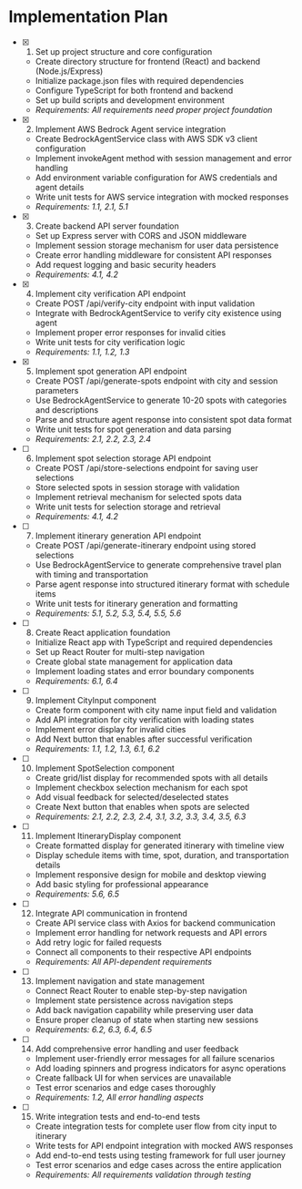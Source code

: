 # Implementation Plan

- [x] 1. Set up project structure and core configuration
  - Create directory structure for frontend (React) and backend (Node.js/Express)
  - Initialize package.json files with required dependencies
  - Configure TypeScript for both frontend and backend
  - Set up build scripts and development environment
  - _Requirements: All requirements need proper project foundation_

- [x] 2. Implement AWS Bedrock Agent service integration
  - Create BedrockAgentService class with AWS SDK v3 client configuration
  - Implement invokeAgent method with session management and error handling
  - Add environment variable configuration for AWS credentials and agent details
  - Write unit tests for AWS service integration with mocked responses
  - _Requirements: 1.1, 2.1, 5.1_

- [x] 3. Create backend API server foundation
  - Set up Express server with CORS and JSON middleware
  - Implement session storage mechanism for user data persistence
  - Create error handling middleware for consistent API responses
  - Add request logging and basic security headers
  - _Requirements: 4.1, 4.2_

- [x] 4. Implement city verification API endpoint
  - Create POST /api/verify-city endpoint with input validation
  - Integrate with BedrockAgentService to verify city existence using agent
  - Implement proper error responses for invalid cities
  - Write unit tests for city verification logic
  - _Requirements: 1.1, 1.2, 1.3_

- [x] 5. Implement spot generation API endpoint
  - Create POST /api/generate-spots endpoint with city and session parameters
  - Use BedrockAgentService to generate 10-20 spots with categories and descriptions
  - Parse and structure agent response into consistent spot data format
  - Write unit tests for spot generation and data parsing
  - _Requirements: 2.1, 2.2, 2.3, 2.4_

- [ ] 6. Implement spot selection storage API endpoint
  - Create POST /api/store-selections endpoint for saving user selections
  - Store selected spots in session storage with validation
  - Implement retrieval mechanism for selected spots data
  - Write unit tests for selection storage and retrieval
  - _Requirements: 4.1, 4.2_

- [ ] 7. Implement itinerary generation API endpoint
  - Create POST /api/generate-itinerary endpoint using stored selections
  - Use BedrockAgentService to generate comprehensive travel plan with timing and transportation
  - Parse agent response into structured itinerary format with schedule items
  - Write unit tests for itinerary generation and formatting
  - _Requirements: 5.1, 5.2, 5.3, 5.4, 5.5, 5.6_

- [ ] 8. Create React application foundation
  - Initialize React app with TypeScript and required dependencies
  - Set up React Router for multi-step navigation
  - Create global state management for application data
  - Implement loading states and error boundary components
  - _Requirements: 6.1, 6.4_

- [ ] 9. Implement CityInput component
  - Create form component with city name input field and validation
  - Add API integration for city verification with loading states
  - Implement error display for invalid cities
  - Add Next button that enables after successful verification
  - _Requirements: 1.1, 1.2, 1.3, 6.1, 6.2_

- [ ] 10. Implement SpotSelection component
  - Create grid/list display for recommended spots with all details
  - Implement checkbox selection mechanism for each spot
  - Add visual feedback for selected/deselected states
  - Create Next button that enables when spots are selected
  - _Requirements: 2.1, 2.2, 2.3, 2.4, 3.1, 3.2, 3.3, 3.4, 3.5, 6.3_

- [ ] 11. Implement ItineraryDisplay component
  - Create formatted display for generated itinerary with timeline view
  - Display schedule items with time, spot, duration, and transportation details
  - Implement responsive design for mobile and desktop viewing
  - Add basic styling for professional appearance
  - _Requirements: 5.6, 6.5_

- [ ] 12. Integrate API communication in frontend
  - Create API service class with Axios for backend communication
  - Implement error handling for network requests and API errors
  - Add retry logic for failed requests
  - Connect all components to their respective API endpoints
  - _Requirements: All API-dependent requirements_

- [ ] 13. Implement navigation and state management
  - Connect React Router to enable step-by-step navigation
  - Implement state persistence across navigation steps
  - Add back navigation capability while preserving user data
  - Ensure proper cleanup of state when starting new sessions
  - _Requirements: 6.2, 6.3, 6.4, 6.5_

- [ ] 14. Add comprehensive error handling and user feedback
  - Implement user-friendly error messages for all failure scenarios
  - Add loading spinners and progress indicators for async operations
  - Create fallback UI for when services are unavailable
  - Test error scenarios and edge cases thoroughly
  - _Requirements: 1.2, All error handling aspects_

- [ ] 15. Write integration tests and end-to-end tests
  - Create integration tests for complete user flow from city input to itinerary
  - Write tests for API endpoint integration with mocked AWS responses
  - Add end-to-end tests using testing framework for full user journey
  - Test error scenarios and edge cases across the entire application
  - _Requirements: All requirements validation through testing_